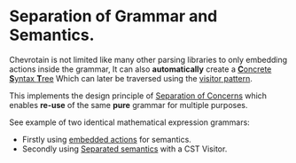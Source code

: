 # Separation of Grammar and Semantics.

Chevrotain is not limited like many other parsing libraries to only embedding actions inside the grammar,
It can also **automatically** create a [**C**oncrete **S**yntax **T**ree](https://chevrotain.io/docs/guide/concrete_syntax_tree.html)
Which can later be traversed using the [visitor pattern](https://en.wikipedia.org/wiki/Visitor_pattern).

This implements the design principle of [Separation of Concerns](https://en.wikipedia.org/wiki/Separation_of_concerns)
which enables **re-use** of the same **pure** grammar for multiple purposes.

See example of two identical mathematical expression grammars:

- Firstly using [embedded actions](https://github.com/chevrotain/chevrotain/blob/master/examples/grammars/calculator/calculator_embedded_actions.js) for semantics.
- Secondly using [Separated semantics](https://github.com/chevrotain/chevrotain/blob/master/examples/grammars/calculator/calculator_pure_grammar.js) with a CST Visitor.
